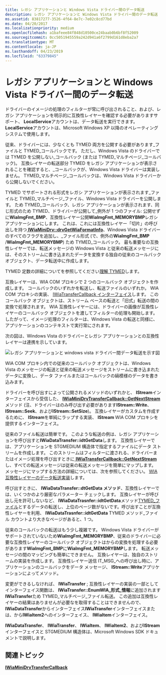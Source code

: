 ```yaml
---
title: レガシ アプリケーションと Windows Vista ドライバー間のデータ転送
description: レガシ アプリケーションと Windows Vista ドライバー間のデータ転送
ms.assetid: 83817277-3526-4f64-8e7c-7e02c8cd77bd
ms.date: 04/20/2017
ms.localizationpriority: medium
ms.openlocfilehash: a1bafeee84f848d10500ce24baab0b6bf8f52009
ms.sourcegitcommit: 0cc5051945559a242d941a6f2799d161d8eba2a7
ms.translationtype: MT
ms.contentlocale: ja-JP
ms.lasthandoff: 04/23/2019
ms.locfileid: "63379845"
---
```

# <a name="data-transfer-between-legacy-application-and-windows-vista-driver"></a>レガシ アプリケーションと Windows Vista ドライバー間のデータ転送


ドライバーのイメージの処理のフィルターが常に呼び出されること、および、レガシ アプリケーションを明示的に互換性レイヤーを確認する必要がありますサポート、 **LocalService**アカウントは、データ転送を実行できます。 **LocalService**アカウントは、Microsoft Windows XP 以降のオペレーティング システムで使用します。

従来、ドライバーには、少なくとも TYMED 両方を公開する必要があります\_ファイルと TYMED\_コールバックです。 ただし、Windows Vista のドライバーでは TYMED を公開しない\_コールバック (または TYMED\_マルチページ\_コールバック)。 互換レイヤーの転送部分 TYMED をレガシ アプリケーションが表示されることを確認すると、\_コールバックが、Windows Vista ドライバーは実装しません。 TYMED\_マルチページ\_コールバックは、Windows Vista ドライバーから公開しないでください。

TYMED でサポートされる形式をレガシ アプリケーションが表示されます\_ファイルと TYMED\_マルチページ\_ファイル、Windows Vista ドライバーを公開します。 ため TYMED\_コールバック、レガシ アプリケーションが表示されます、同じ形式のため TYMED、ドライバーが公開して\_例外が 1 つのファイル: 公開せずに**WiaImgFmt\_BMP**、互換性レイヤー公開**WiaImgFmt\_MEMORYBMP**レガシ アプリケーションにします。 これは、これには互換性レイヤー「切片」の呼び出しを持つ[ **IWiaMiniDrv::drvGetWiaFormatInfo**](https://msdn.microsoft.com/library/windows/hardware/ff543986)、Windows Vista ドライバーのすべてのフラグを追加し、\_ファイル形式 (で、例外の**WiaImgFmt\_BMP** /**WiaImgFmt\_MEMORYBMP**) ため TYMED\_コールバック。 最も重要なの互換性レイヤーでは、転送メッセージの Windows Vista と従来の転送メッセージには、そのストリームに書き込まれたデータを変換する独自の従来のコールバック オブジェクト、データ転送中に作成します。

TYMED 定数の詳細についてを参照してください[理解 TYMED](understanding-tymed.md)します。

互換レイヤーは、WIA COM プロキシで 2 つのコールバック オブジェクトを作成します。 コールバックのいずれかを転送し、転送ファイルのいずれか。 WIA COM プロキシの実装、 [IWiaTransferCallback インターフェイス](https://msdn.microsoft.com/library/windows/hardware/ff545043)します。 このコールバック オブジェクトは、ストリーム ベースの転送と「旧式」転送の間の変換で処理されます。 WIA 互換性レイヤーには、ドライバーの画像が互換性レイヤーのコールバック オブジェクトを渡してフィルターの処理も開始します。 したがって、イメージ処理のフィルターは、Windows Vista の転送と同様に、アプリケーションのコンテキストで実行常にされます。

次の図は、Windows Vista のドライバーとレガシ アプリケーションとの互換性レイヤーは連携を示しています。

![レガシ アプリケーションと windows vista ドライバー間データ転送を示す図](images/vistaapp-legacydrv.png)

WIA COM プロキシ内での従来のコールバック オブジェクトは、Windows Vista のメッセージの転送と従来の転送メッセージをストリームに書き込まれたデータに変換し、データ ファイルまたはコールバックの縞模様のデータを書き込みます。

ドライバーを呼び出すによって公開されるメソッドのいずれかと、 **IStream**インターフェイスから受信した、 [ **IWiaMiniDrvTransferCallback::GetNextStream** ](https://msdn.microsoft.com/library/windows/hardware/jj151551)メソッド (注、ドライバーはのみ呼び出す必要があります**IStream::Write**、 **IStream::Seek**、および**IStream::SetSize**)。 互換レイヤーがカスタムを作成するために、 **IStream**を単純にラップする実装、 **IStream** WIA COM プロキシを提供するインターフェイス。

従来のファイル転送は簡単です。 このような転送の例は、レガシ アプリケーションを呼び出すと**IWiaDataTransfer::idtGetData**します。 互換性レイヤーでは、アプリケーションを STGMEDIUM 構造体で指定するファイルにデータ ストリームを作成します。 このストリームはフィルターに渡される、ドライバーまたはイメージ処理を呼び出すときに[ **IWiaTransferCallback::GetNextStream** ](https://msdn.microsoft.com/library/windows/hardware/ff545039)し、すべての転送メッセージは従来の転送メッセージを簡単にマップします。 メッセージにマップする方法の詳細については、次を参照してください。 [WIA 互換性レイヤーのデータ転送実装](wia-compatibility-layer-message-mapping.md)します。

呼び出すときに、 **IWiaDataTransfer::dtGetData メソッド**、互換性レイヤーでは、いくつかのより厳密なパラメーター チェックします。 互換レイヤーが呼び出し元を許可しないなど、 **IWiaDataTrasnfer::idtGetData**メソッド[TYMED\_ファイル](understanding-tymed.md)とするデータの転送し、上位のページ数がないです。呼び出すことが互換性レイヤーを利用、 **IWiaDataTrasnfer::idtGetData** TYMED メソッド\_ファイル カウントより大きなページがあると、1 つ。

従来のコールバックの転送はもう少し複雑です。 Windows Vista ドライバーがサポートされていないため**WiaImgFmt\_MEMORYBMP**、従来のドライバーに必要な互換性レイヤーのコールバック オブジェクトはからの変換を処理する必要があります**WiaImgFmt\_BMP**に**WiaImgFmt\_MEMORYBMP**します。 転送メッセージの間のマッピングも簡単にできません。 互換レイヤーは、独自のストリームの実装を作成します。 互換性レイヤー送信 IT\_MSG\_への呼び出し時に、アプリケーションのコールバックをデータ メッセージ、 **IStream::Write**アプリケーションによってメソッド。

変更ができるしなければ、 **IWiaTransfer** ; 互換性レイヤーの実装の一部としてインターフェイス関数は、 **IWiaTransfer::EnumWIA\_形式\_情報**に追加されます**IWiaTransfer**ため TYMED\_マルチページ\_ファイル転送。 この追加は互換性レイヤーの結果はありませんが必要なを取得することはできませんので、 **IWiaDataTransfer**からインターフェイス**IWiaTransfer**インターフェイスまたは、から**IWiaItem2**へのインターフェイス、 **IWiaItem**インターフェイス。

**IWiaDataTransfer**、 **IWiaTransfer**、 **IWiaItem**、 **IWiaItem2**、および**IStream**インターフェイスと STGMEDIUM 構造体は、Microsoft Windows SDK ドキュメントで説明します。

## <a name="related-topics"></a>関連トピック
[**IWiaMiniDrvTransferCallback**](https://msdn.microsoft.com/library/windows/hardware/jj151550)  



